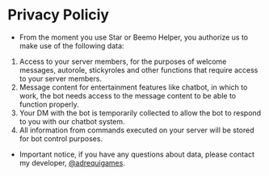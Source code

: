 # Privacy Policiy
- From the moment you use Star or Beemo Helper, you authorize us to make use of the following data:
1. Access to your server members, for the purposes of welcome messages, autorole, stickyroles and other functions that require access to your server members.
2. Message content for entertainment features like chatbot, in which to work, the bot needs access to the message content to be able to function properly.
3. Your DM with the bot is temporarily collected to allow the bot to respond to you with our chatbot system.
4. All information from commands executed on your server will be stored for bot control purposes.
- Important notice, if you have any questions about data, please contact my developer, [@adrequigames](https://discord.com/users/717766639260532826).

